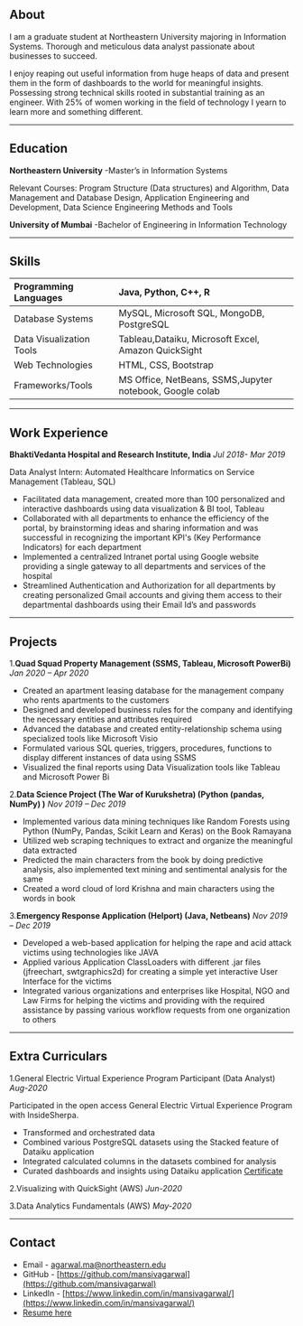 ## About

I am a graduate student at Northeastern University majoring in Information Systems. Thorough and meticulous data analyst passionate about businesses to succeed.

I enjoy reaping out useful information from huge heaps of data and present them in the form of dashboards to the world for meaningful insights. Possessing strong technical skills rooted in substantial training as an engineer. With 25% of women working in the field of technology I yearn to learn more and something different.

* * *

## Education
**Northeastern University**
-Master’s in Information Systems

 Relevant Courses: Program Structure (Data structures) and Algorithm, Data Management and Database Design, Application Engineering and Development, Data Science Engineering Methods and Tools

**University of Mumbai**
-Bachelor of Engineering in Information Technology

* * *

## Skills


|  Programming Languages      |  Java, Python, C++, R                                     |
|   :-------------------------|  :--------------------------------------------------------|
|  Database Systems           |  MySQL, Microsoft SQL, MongoDB, PostgreSQL                | 
|  Data Visualization Tools   |  Tableau,Dataiku, Microsoft Excel, Amazon QuickSight      | 
|  Web Technologies           |  HTML, CSS, Bootstrap                                     | 
|  Frameworks/Tools           |  MS Office, NetBeans, SSMS,Jupyter notebook, Google colab | 

* * *
## Work Experience
**BhaktiVedanta Hospital and Research Institute, India**                                                                        _Jul 2018- Mar 2019_ 

Data Analyst Intern: Automated Healthcare Informatics on Service Management (Tableau, SQL)

*	Facilitated data management, created more than 100 personalized and interactive dashboards using data visualization & BI tool, Tableau
*	Collaborated with all departments to enhance the efficiency of the portal, by brainstorming ideas and sharing information and was successful in recognizing the important KPI's (Key Performance Indicators) for each department
*	Implemented a centralized Intranet portal using Google website providing a single gateway to all departments and services of the hospital
*	Streamlined Authentication and Authorization for all departments by creating personalized Gmail accounts and giving them access to their departmental dashboards using their Email Id’s and passwords 

* * *
## Projects
1.**Quad Squad Property Management (SSMS, Tableau, Microsoft PowerBi)**                                        _Jan 2020 – Apr 2020_

* Created an apartment leasing database for the management company who rents apartments to the customers
* Designed and developed business rules for the company and identifying the necessary entities and attributes required
*	Advanced the database and created entity-relationship schema using specialized tools like Microsoft Visio
*	Formulated various SQL queries, triggers, procedures, functions to display different instances of data using SSMS
*	Visualized the final reports using Data Visualization tools like Tableau and Microsoft Power Bi

2.**Data Science Project (The War of Kurukshetra) (Python (pandas, NumPy) )**                                            _Nov 2019 – Dec 2019_

*	Implemented various data mining techniques like Random Forests using Python (NumPy, Pandas, Scikit Learn and Keras) on the Book Ramayana
*	Utilized web scraping techniques to extract and organize the meaningful data extracted
*	Predicted the main characters from the book by doing predictive analysis, also implemented text mining and sentimental analysis for the same  
*	Created a word cloud of lord Krishna and main characters using the words in book

3.**Emergency Response Application (Helport) (Java, Netbeans)**                                                               _Nov 2019 – Dec 2019_

*	Developed a web-based application for helping the rape and acid attack victims using technologies like JAVA
*	Applied various Application ClassLoaders with different .jar files (jfreechart, swtgraphics2d) for creating a simple yet interactive User Interface for the victims
*	Integrated various organizations and enterprises like Hospital, NGO and Law Firms for helping the victims and providing with the required assistance by passing various workflow requests from one organization to others

* * *
## Extra Curriculars
1.General Electric Virtual Experience Program Participant (Data Analyst)			                        _Aug-2020_

Participated in the open access General Electric Virtual Experience Program with InsideSherpa. 
*	Transformed and orchestrated data 
*	Combined various PostgreSQL datasets using the Stacked feature of Dataiku application
*	Integrated calculated columns in the datasets combined for analysis 
*	Curated dashboards and insights using Dataiku application
[Certificate](https://insidesherpa.s3.amazonaws.com/completion-certificates/General%20Electric%20%28GE%29/ThbphD5N5WRsd9Mxo_General%20Electric_SbMGBNTAmnejoGgA7_completion_certificate.pdf)

2.Visualizing with QuickSight (AWS)                           _Jun-2020_

3.Data Analytics Fundamentals  (AWS)                           _May-2020_

* * *
## Contact
* Email - <agarwal.ma@northeastern.edu>
* GitHub - [https://github.com/mansivagarwal](https://github.com/mansivagarwal)
* LinkedIn - [https://www.linkedin.com/in/mansivagarwal/](https://www.linkedin.com/in/mansivagarwal/)
* [Resume here](https://github.com/mansivagarwal/mansivagarwal.github.io/tree/master/Resume)






